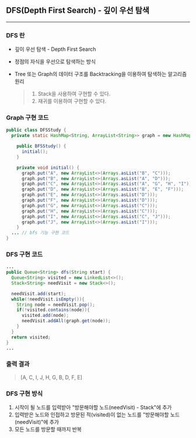 ## DFS(Depth First Search) - 깊이 우선 탐색

---

### DFS 란

- 깊이 우선 탐색 - Depth First Search

- 정점의 자식을 우선으로 탐색하는 방식

- Tree 또는 Graph의 데이터 구조를 Backtracking을 이용하여 탐색하는 알고리즘 원리

  > 1. Stack을 사용하여 구현할 수 있다.
  > 2. 재귀를 이용하여 구현할 수 있다.

### Graph 구현 코드

```java
public class DFSStudy {
  private static HashMap<String, ArrayList<String>> graph = new HashMap<>();

    public BFSStudy() {
      initial();
    }

    private void initial() {
      graph.put("A", new ArrayList<>(Arrays.asList("B", "C")));
      graph.put("B", new ArrayList<>(Arrays.asList("A", "D")));
      graph.put("C", new ArrayList<>(Arrays.asList("A", "G", "H", "I")));
      graph.put("D", new ArrayList<>(Arrays.asList("B", "E", "F")));
      graph.put("E", new ArrayList<>(Arrays.asList("D")));
      graph.put("F", new ArrayList<>(Arrays.asList("D")));
      graph.put("G", new ArrayList<>(Arrays.asList("C")));
      graph.put("H", new ArrayList<>(Arrays.asList("C")));
      graph.put("I", new ArrayList<>(Arrays.asList("C", "J")));
      graph.put("J", new ArrayList<>(Arrays.asList("I")));
    }
  ... // bfs 기능 구현 코드 
}
```

### DFS 구현 코드

```java
...
public Queue<String> dfs(String start) {
  Queue<String> visited = new LinkedList<>();
  Stack<String> needVisit = new Stack<>();

  needVisit.add(start);
  while(!needVisit.isEmpty()){
    String node = needVisit.pop();
    if(!visited.contains(node)){
      visited.add(node);
      needVisit.addAll(graph.get(node));
    }
  }
  return visited;
}
...
```

### 출력 결과

> [A, C, I, J, H, G, B, D, F, E]

### DFS 구현 방식

1. 시작이 될 노드를 입력받아 "방문해야할 노드(needVisit) - Stack"에 추가
2. 입력받은 노드와 인접하고 방문된 적(visited)이 없는 노드를 "방문해야할 노드(needVisit)"에 추가
3. 모든 노드를 방문할 때까지 반복

